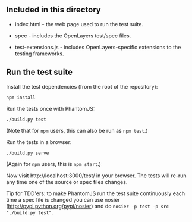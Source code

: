 ## Included in this directory

- index.html - the web page used to run the test suite.

- spec - includes the OpenLayers test/spec files.

- test-extensions.js - includes OpenLayers-specific extensions to the
  testing frameworks.


## Run the test suite

Install the test dependencies (from the root of the repository):

    npm install

Run the tests once with PhantomJS:

    ./build.py test

(Note that for `npm` users, this can also be run as `npm test`.)

Run the tests in a browser:

    ./build.py serve

(Again for `npm` users, this is `npm start`.)

Now visit http://localhost:3000/test/ in your browser.  The tests will re-run
any time one of the source or spec files changes.

Tip for TDD'ers: to make PhantomJS run the test suite continuously each time
a spec file is changed you can use nosier (http://pypi.python.org/pypi/nosier)
and do `nosier -p test -p src "./build.py test"`.
